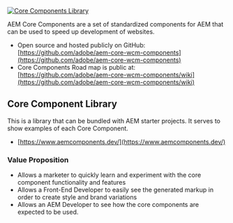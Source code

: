 <a href="https://www.aemcomponents.dev/" target="_blank">![Core Components Library](./core-components-library/images/screenshot.png)</a>

AEM Core Components are a set of standardized components for AEM that can be used to speed up development of websites.

* Open source and hosted publicly on GitHub: [https://github.com/adobe/aem-core-wcm-components](https://github.com/adobe/aem-core-wcm-components)
* Core Components Road map is public at: [https://github.com/adobe/aem-core-wcm-components/wiki](https://github.com/adobe/aem-core-wcm-components/wiki)

## Core Component Library

This is a library that can be bundled with AEM starter projects. It serves to show examples of each Core Component.

* [https://www.aemcomponents.dev/](https://www.aemcomponents.dev/)


### Value Proposition

* Allows a marketer to quickly learn and experiment with the core component functionality and features
* Allows a Front-End Developer to easily see the generated markup in order to create style and brand variations
* Allows an AEM Developer to see how the core components are expected to be used.

 <!-- CLOUD-SERVICE_INSTRUCTIONS -->

 <!-- QUICKSTART_INSTRUCTIONS -->
